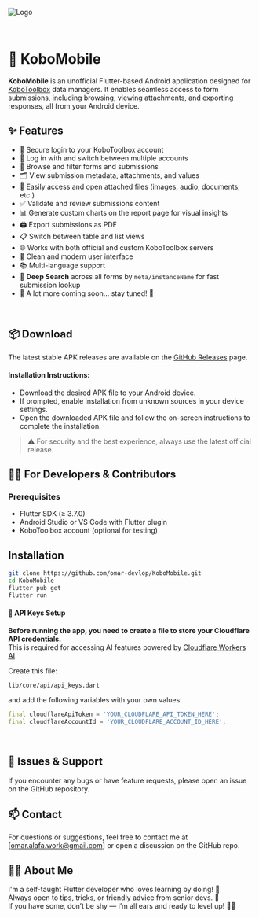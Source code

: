 
![Logo](https://www.kobotoolbox.org/assets/images/common/kobotoolbox_logo_default_for-light-bg.svg)

&nbsp;
# 📱 KoboMobile


**KoboMobile** is an unofficial Flutter-based Android application designed for [KoboToolbox](https://www.kobotoolbox.org/) data managers. It enables seamless access to form submissions, including browsing, viewing attachments, and exporting responses, all from your Android device.
&nbsp;
## ✨ Features

- 🔐 Secure login to your KoboToolbox account  
- 👥 Log in with and switch between multiple accounts  
- 📄 Browse and filter forms and submissions  
- 🗂️ View submission metadata, attachments, and values
- 📎 Easily access and open attached files (images, audio, documents, etc.) 
- ✅ Validate and review submissions content
- 📊 Generate custom charts on the report page for visual insights
- 🖨️ Export submissions as PDF  
- 📋 Switch between table and list views  
- 🌐 Works with both official and custom KoboToolbox servers
- 🎨 Clean and modern user interface
- 📚 Multi-language support
- 🔎 **Deep Search** across all forms by `meta/instanceName` for fast submission lookup  
- 🚧 A lot more coming soon... stay tuned! 🚀







&nbsp;
## 📦 Download

The latest stable APK releases are available on the [GitHub Releases](https://github.com/omar-devlop/KoboMobile/releases) page.

#### Installation Instructions:
- Download the desired APK file to your Android device.  
- If prompted, enable installation from unknown sources in your device settings.  
- Open the downloaded APK file and follow the on-screen instructions to complete the installation.

> ⚠️ For security and the best experience, always use the latest official release.
&nbsp;
## 👨‍💻 For Developers & Contributors
### Prerequisites

- Flutter SDK (≥ 3.7.0)  
- Android Studio or VS Code with Flutter plugin  
- KoboToolbox account (optional for testing)

## Installation


```bash
git clone https://github.com/omar-devlop/KoboMobile.git
cd KoboMobile
flutter pub get
flutter run
```
    

#### 🔑 API Keys Setup

**Before running the app, you need to create a file to store your Cloudflare API credentials.**  
This is required for accessing AI features powered by [Cloudflare Workers AI](https://developers.cloudflare.com/workers-ai/).

Create this file:  
```plaintext
lib/core/api/api_keys.dart
```

and add the following variables with your own values:

```dart
final cloudflareApiToken = 'YOUR_CLOUDFLARE_API_TOKEN_HERE';
final cloudflareAccountId = 'YOUR_CLOUDFLARE_ACCOUNT_ID_HERE';
```
&nbsp;
## 🐞 Issues & Support

If you encounter any bugs or have feature requests, please open an issue on the GitHub repository.
&nbsp;
## 📫 Contact

For questions or suggestions, feel free to contact me at [omar.alafa.work@gmail.com] or open a discussion on the GitHub repo.
&nbsp;
## 🙋‍♂️ About Me

I'm a self-taught Flutter developer who loves learning by doing! 🎯  
Always open to tips, tricks, or friendly advice from senior devs. 🙌  
If you have some, don’t be shy — I’m all ears and ready to level up! 🚀🔥
